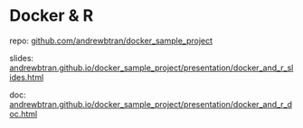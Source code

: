# Docker & R

repo: [github.com/andrewbtran/docker_sample_project](https://github.com/andrewbtran/docker_sample_project)

slides: [andrewbtran.github.io/docker_sample_project/presentation/docker_and_r_slides.html](https://andrewbtran.github.io/docker_sample_project/presentation/docker_and_r_slides.html)

doc: [andrewbtran.github.io/docker_sample_project/presentation/docker_and_r_doc.html](https://andrewbtran.github.io/docker_sample_project/presentation/docker_and_r_doc.html)
